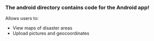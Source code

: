 ### The android directory contains code for the Android app!
Allows users to:
  + View maps of disaster areas
  + Upload pictures and geocoordinates


